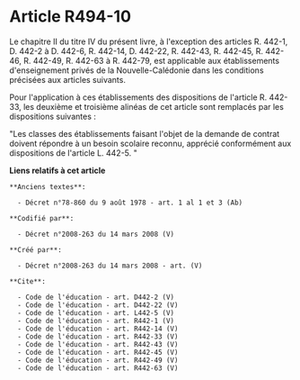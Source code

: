 # Article R494-10

Le chapitre II du titre IV du présent livre, à l'exception des articles R. 442-1, D. 442-2 à D. 442-6, R. 442-14, D. 442-22,
R. 442-43, R. 442-45, R. 442-46, R. 442-49, R. 442-63 à R. 442-79, est applicable aux établissements d'enseignement privés de
la Nouvelle-Calédonie dans les conditions précisées aux articles suivants. 

Pour l'application à ces établissements des dispositions de l'article R. 442-33, les deuxième et troisième alinéas de cet
article sont remplacés par les dispositions suivantes : 

"Les classes des établissements faisant l'objet de la demande de contrat doivent répondre à un besoin scolaire reconnu,
apprécié conformément aux dispositions de l'article L. 442-5. "

**Liens relatifs à cet article**

	**Anciens textes**:

	  - Décret n°78-860 du 9 août 1978 - art. 1 al 1 et 3 (Ab)

	**Codifié par**:

	  - Décret n°2008-263 du 14 mars 2008 (V)

	**Créé par**:

	  - Décret n°2008-263 du 14 mars 2008 - art. (V)

	**Cite**:

	  - Code de l'éducation - art. D442-2 (V)
	  - Code de l'éducation - art. D442-22 (V)
	  - Code de l'éducation - art. L442-5 (V)
	  - Code de l'éducation - art. R442-1 (V)
	  - Code de l'éducation - art. R442-14 (V)
	  - Code de l'éducation - art. R442-33 (V)
	  - Code de l'éducation - art. R442-43 (V)
	  - Code de l'éducation - art. R442-45 (V)
	  - Code de l'éducation - art. R442-49 (V)
	  - Code de l'éducation - art. R442-63 (V)
